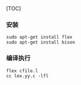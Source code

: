 [TOC]

### 安装
```
sudo apt-get install flex
sudo apt-get install bison
```

### 编译执行
```
flex cfile.l
cc lex.yy.c -lfl
```
